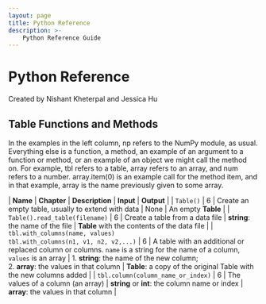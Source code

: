 ```yaml
---
layout: page
title: Python Reference
description: >-
    Python Reference Guide
---
```


# Python Reference
Created by Nishant Kheterpal and Jessica Hu

## Table Functions and Methods
In the examples in the left column, np refers to the NumPy module, as usual. Everything else is a function, a method, an example of an argument to a function or method, or an example of an object we might call the method on. For example, tbl refers to a table, array refers to an array, and num refers to a number. array.item(0) is an example call for the method item, and in that example, array is the name previously given to some array.

| **Name** | **Chapter** | **Description** | **Input** | **Output** |
| `Table()` | 6 | 	Create an empty table, usually to extend with data | None | An empty **Table** |
| `Table().read_table(filename)` | 6 | Create a table from a data file | **string**: the name of the file | 	**Table** with the contents of the data file |
| `tbl.with_columns(name, values)` <br> `tbl.with_columns(n1, v1, n2, v2,...)` | 6 | A table with an additional or replaced column or columns. `name` is a string for the name of a column, `values` is an array | 1. **string**: the name of the new column; <br> 2. **array**: the values in that column | **Table**: a copy of the original Table with the new columns added |
| `tbl.column(column_name_or_index)` | 6 | The values of a column (an array) | **string** or **int**: the column name or index | **array**: the values in that column |
